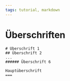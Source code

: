 ```yaml
---
tags: tutorial, markdown
---
```



Überschriften
===

```
# Überschrift 1
## Überschrift 2
...
###### Überschrift 6
```

```
Hauptüberschrift
===
```